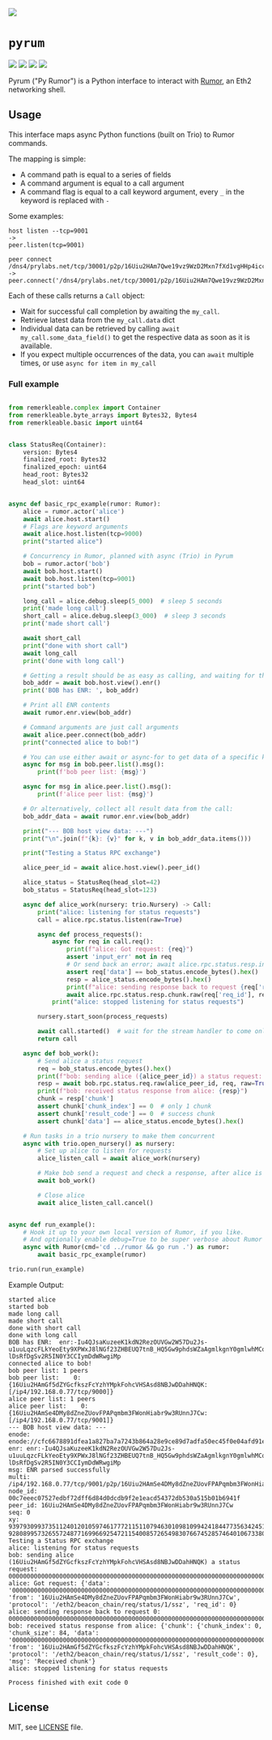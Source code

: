 ![](https://raw.githubusercontent.com/protolambda/pyrum/master/logo.png)

# `pyrum`

[![](https://img.shields.io/pypi/l/pyrum.svg)](https://pypi.python.org/pypi/pyrum) [![](https://img.shields.io/pypi/pyversions/pyrum.svg)](https://pypi.python.org/pypi/pyrum) [![](https://img.shields.io/pypi/status/pyrum.svg)](https://pypi.python.org/pypi/pyrum) [![](https://img.shields.io/pypi/implementation/pyrum.svg)](https://pypi.python.org/pypi/pyrum)

Pyrum ("Py Rumor") is a Python interface to interact with [Rumor](https://github.com/protolambda/rumor), an Eth2 networking shell.

## Usage

This interface maps async Python functions (built on Trio) to Rumor commands.

The mapping is simple:
- A command path is equal to a series of fields
- A command argument is equal to a call argument
- A command flag is equal to a call keyword argument, every `_` in the keyword is replaced with `-`

Some examples:

```
host listen --tcp=9001
->
peer.listen(tcp=9001)

peer connect /dns4/prylabs.net/tcp/30001/p2p/16Uiu2HAm7Qwe19vz9WzD2Mxn7fXd1vgHHp4iccuyq7TxwRXoAGfc
->
peer.connect('/dns4/prylabs.net/tcp/30001/p2p/16Uiu2HAm7Qwe19vz9WzD2Mxn7fXd1vgHHp4iccuyq7TxwRXoAGfc')
```

Each of these calls returns a `Call` object:
- Wait for successful call completion by awaiting the `my_call`.
- Retrieve latest data from the `my_call.data` dict
- Individual data can be retrieved by calling `await my_call.some_data_field()` to get the respective data as soon as it is available.
- If you expect multiple occurrences of the data, you can `await` multiple times, or use `async for item in my_call`

### Full example

```python

from remerkleable.complex import Container
from remerkleable.byte_arrays import Bytes32, Bytes4
from remerkleable.basic import uint64


class StatusReq(Container):
    version: Bytes4
    finalized_root: Bytes32
    finalized_epoch: uint64
    head_root: Bytes32
    head_slot: uint64


async def basic_rpc_example(rumor: Rumor):
    alice = rumor.actor('alice')
    await alice.host.start()
    # Flags are keyword arguments
    await alice.host.listen(tcp=9000)
    print("started alice")

    # Concurrency in Rumor, planned with async (Trio) in Pyrum
    bob = rumor.actor('bob')
    await bob.host.start()
    await bob.host.listen(tcp=9001)
    print("started bob")

    long_call = alice.debug.sleep(5_000)  # sleep 5 seconds
    print('made long call')
    short_call = alice.debug.sleep(3_000)  # sleep 3 seconds
    print('made short call')

    await short_call
    print("done with short call")
    await long_call
    print('done with long call')

    # Getting a result should be as easy as calling, and waiting for the key we are after
    bob_addr = await bob.host.view().enr()
    print('BOB has ENR: ', bob_addr)

    # Print all ENR contents
    await rumor.enr.view(bob_addr)

    # Command arguments are just call arguments
    await alice.peer.connect(bob_addr)
    print("connected alice to bob!")

    # You can use either await or async-for to get data of a specific key
    async for msg in bob.peer.list().msg():
        print(f'bob peer list: {msg}')

    async for msg in alice.peer.list().msg():
        print(f'alice peer list: {msg}')

    # Or alternatively, collect all result data from the call:
    bob_addr_data = await rumor.enr.view(bob_addr)

    print("--- BOB host view data: ---")
    print("\n".join(f"{k}: {v}" for k, v in bob_addr_data.items()))

    print("Testing a Status RPC exchange")

    alice_peer_id = await alice.host.view().peer_id()

    alice_status = StatusReq(head_slot=42)
    bob_status = StatusReq(head_slot=123)

    async def alice_work(nursery: trio.Nursery) -> Call:
        print("alice: listening for status requests")
        call = alice.rpc.status.listen(raw=True)

        async def process_requests():
            async for req in call.req():
                print(f"alice: Got request: {req}")
                assert 'input_err' not in req
                # Or send back an error; await alice.rpc.status.resp.invalid_request(req['req_id'], f"hello! Your request was invalid, because: {req['input_err']}").ok
                assert req['data'] == bob_status.encode_bytes().hex()
                resp = alice_status.encode_bytes().hex()
                print(f"alice: sending response back to request {req['req_id']}: {resp}")
                await alice.rpc.status.resp.chunk.raw(req['req_id'], resp, done=True)
            print("alice: stopped listening for status requests")

        nursery.start_soon(process_requests)

        await call.started()  # wait for the stream handler to come online, there will be a "started=true" entry.
        return call

    async def bob_work():
        # Send alice a status request
        req = bob_status.encode_bytes().hex()
        print(f"bob: sending alice ({alice_peer_id}) a status request: {req}")
        resp = await bob.rpc.status.req.raw(alice_peer_id, req, raw=True)
        print(f"bob: received status response from alice: {resp}")
        chunk = resp['chunk']
        assert chunk['chunk_index'] == 0  # only 1 chunk
        assert chunk['result_code'] == 0  # success chunk
        assert chunk['data'] == alice_status.encode_bytes().hex()

    # Run tasks in a trio nursery to make them concurrent
    async with trio.open_nursery() as nursery:
        # Set up alice to listen for requests
        alice_listen_call = await alice_work(nursery)

        # Make bob send a request and check a response, after alice is set up
        await bob_work()

        # Close alice
        await alice_listen_call.cancel()


async def run_example():
    # Hook it up to your own local version of Rumor, if you like.
    # And optionally enable debug=True to be super verbose about Rumor communication.
    async with Rumor(cmd='cd ../rumor && go run .') as rumor:
        await basic_rpc_example(rumor)

trio.run(run_example)
```

Example Output:
```
started alice
started bob
made long call
made short call
done with short call
done with long call
BOB has ENR:  enr:-Iu4QJsaKuzeeK1kdN2RezOUVGw2W57Du2Js-u1uuLqzcFLkYeoEty9XPWxJ8lNGf23ZHBEUQ7tnB_HQ5Gw9phdsWZaAgmlkgnY0gmlwhMCoAE2Jc2VjcDI1NmsxoQPPxmeIkd_qGoJ7p6ckO4ZKKOnOidet-lDsRfDgSv2R5IN0Y3CCIymDdWRwgiMp
connected alice to bob!
bob peer list: 1 peers
bob peer list:    0: {16Uiu2HAmGf5dZYGcfkszFcYzhYMpkFohcVHSAsd8NBJwDDahHNQK: [/ip4/192.168.0.77/tcp/9000]}
alice peer list: 1 peers
alice peer list:    0: {16Uiu2HAmSe4DMy8dZneZUovFPAPqmbm3FWonHiabr9w3RUnnJ7Cw: [/ip4/192.168.0.77/tcp/9001]}
--- BOB host view data: ---
enode: enode://cfc6678891dfea1a827ba7a7243b864a28e9ce89d7adfa50ec45f0e04afd91e4cd3007b21b5d5012524cc28045a06efe34f03868f68da68b0d06c7cf621bd921@192.168.0.77:9001
enr: enr:-Iu4QJsaKuzeeK1kdN2RezOUVGw2W57Du2Js-u1uuLqzcFLkYeoEty9XPWxJ8lNGf23ZHBEUQ7tnB_HQ5Gw9phdsWZaAgmlkgnY0gmlwhMCoAE2Jc2VjcDI1NmsxoQPPxmeIkd_qGoJ7p6ckO4ZKKOnOidet-lDsRfDgSv2R5IN0Y3CCIymDdWRwgiMp
msg: ENR parsed successfully
multi: /ip4/192.168.0.77/tcp/9001/p2p/16Uiu2HAmSe4DMy8dZneZUovFPAPqmbm3FWonHiabr9w3RUnnJ7Cw
node_id: 00c7eeec07527edbf72dff6d84d0dcdb9f2e1eacd54372db530a515b01b6941f
peer_id: 16Uiu2HAmSe4DMy8dZneZUovFPAPqmbm3FWonHiabr9w3RUnnJ7Cw
seq: 0
xy: 93979309937351124012010597461777211511079463010981099424184477356342451737060 92808995732655724877169966925472115400857265498307667452857464010673380645153
Testing a Status RPC exchange
alice: listening for status requests
bob: sending alice (16Uiu2HAmGf5dZYGcfkszFcYzhYMpkFohcVHSAsd8NBJwDDahHNQK) a status request: 000000000000000000000000000000000000000000000000000000000000000000000000000000000000000000000000000000000000000000000000000000000000000000000000000000007b00000000000000
alice: Got request: {'data': '000000000000000000000000000000000000000000000000000000000000000000000000000000000000000000000000000000000000000000000000000000000000000000000000000000007b00000000000000', 'from': '16Uiu2HAmSe4DMy8dZneZUovFPAPqmbm3FWonHiabr9w3RUnnJ7Cw', 'protocol': '/eth2/beacon_chain/req/status/1/ssz', 'req_id': 0}
alice: sending response back to request 0: 000000000000000000000000000000000000000000000000000000000000000000000000000000000000000000000000000000000000000000000000000000000000000000000000000000002a00000000000000
bob: received status response from alice: {'chunk': {'chunk_index': 0, 'chunk_size': 84, 'data': '000000000000000000000000000000000000000000000000000000000000000000000000000000000000000000000000000000000000000000000000000000000000000000000000000000002a00000000000000', 'from': '16Uiu2HAmGf5dZYGcfkszFcYzhYMpkFohcVHSAsd8NBJwDDahHNQK', 'protocol': '/eth2/beacon_chain/req/status/1/ssz', 'result_code': 0}, 'msg': 'Received chunk'}
alice: stopped listening for status requests

Process finished with exit code 0
```


## License

MIT, see [LICENSE](./LICENSE) file.
